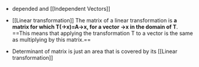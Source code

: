 - depended and [[Independent Vectors]]

- [[Linear transformation]]
  The matrix of a linear transformation is **a matrix for which T(→x)=A→x, for a vector →x in the domain of T**. ==This means that applying the transformation T to a vector is the same as multiplying by this matrix.==

- Determinant of matrix is just an area that is covered by its [[Linear transformation]] 
